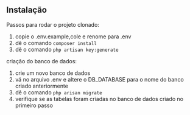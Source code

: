 ## Instalação

Passos para rodar o projeto clonado:
1. copie o .env.example,cole e renome para .env
2. dê o comando ``composer install``
3. dê o comando ``php artisan key:generate``

criação do banco de dados:
1. crie um novo banco de dados
2. vá no arquivo .env e altere o DB_DATABASE
 para o nome do banco criado anteriormente
3. dê o comando ``php arisan migrate``
4. verifique se as tabelas foram criadas
 no banco de dados criado no primeiro passo
